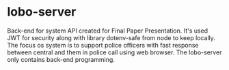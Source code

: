 # lobo-server
Back-end for system API created for Final Paper Presentation.
It's used JWT for security along with library dotenv-safe from node to keep locally.
The focus os system is to support police officers with fast response between central and them in police call using web browser.
The lobo-server only contains back-end programming.
